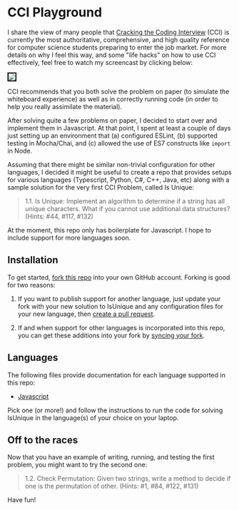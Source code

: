 # CCI Playground

I share the view of many people that [Cracking the Coding Interview](http://www.crackingthecodinginterview.com/) (CCI) is currently the most authoritative, comprehensive, and high quality reference for computer science students preparing to enter the job market. For more details on why I feel this way, and some "life hacks" on how to use CCI effectively, feel free to watch my screencast by clicking below:

<a href="https://www.youtube.com/watch?v=M-4XRcoMuWs"><img style="border:2px solid black" src="https://github.com/ics-software-engineering/cci-playground/raw/master/images/how-to-get-competent.png"></a>

CCI recommends that you both solve the problem on paper (to simulate the whiteboard experience) as well as in correctly running code (in order to help you really assimilate the material). 

After solving quite a few problems on paper, I decided to start over and implement them in Javascript. At that point, I spent at least a couple of days just setting up an environment that (a) configured ESLint, (b) supported testing in Mocha/Chai, and (c) allowed the use of ES7 constructs like `import` in Node.

Assuming that there might be similar non-trivial configuration for other languages, I decided it might be useful to create a repo that provides setups for various languages (Typescript, Python, C#, C++, Java, etc) along with a sample solution for the very first CCI Problem, called Is Unique:

<blockquote>
1.1. Is Unique: Implement an algorithm to determine if a string has all unique characters. What if you cannot use additional data structures? (Hints: #44, #117, #132)
</blockquote>

At the moment, this repo only has boilerplate for Javascript.  I hope to include support for more languages soon. 

## Installation

To get started, [fork this repo](https://help.github.com/en/github/getting-started-with-github/fork-a-repo) into your own GitHub account.  Forking is good for two reasons:

  1. If you want to publish support for another language, just update your fork with your new solution to IsUnique and any configuration files for your new language, then [create a pull request](https://help.github.com/en/github/collaborating-with-issues-and-pull-requests/creating-a-pull-request-from-a-fork).

  2. If and when support for other languages is incorporated into this repo, you can get these additions into your fork by [syncing your fork](https://help.github.com/en/github/collaborating-with-issues-and-pull-requests/syncing-a-fork).

## Languages

The following files provide documentation for each language supported in this repo:

  * [Javascript](README-javascript.md)
  
Pick one (or more!) and follow the instructions to run the code for solving IsUnique in the language(s) of your choice on your laptop.
  
## Off to the races

Now that you have an example of writing, running, and testing the first problem, you might want to try the second one:

<blockquote>
1.2. Check Permutation: Given two strings, write a method to decide if one is the permutation of other. (Hints: #1, #84, #122, #131)
</blockquote>

Have fun!
